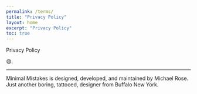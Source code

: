 ```yaml
---
permalink: /terms/
title: "Privacy Policy"
layout: home
excerpt: "Privacy Policy"
toc: true
---
```


Privacy Policy 



:smile:.

---

Minimal Mistakes is designed, developed, and maintained by Michael Rose. Just another boring, tattooed, designer from Buffalo New York.
